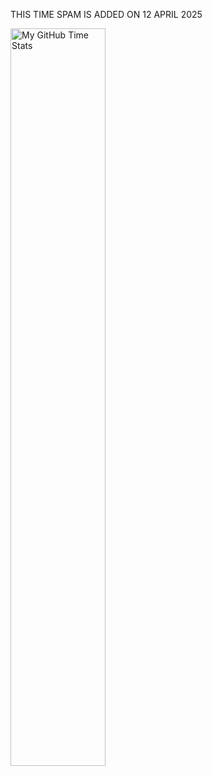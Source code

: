 THIS TIME SPAM IS ADDED ON 12 APRIL 2025

<img align="center" width="55%" src="https://github-readme-stats.vercel.app/api/wakatime?username=gauravsinghshah&theme=synthwave&size_weight=0.5&count_weight=0.5&title_color=36F9F6&langs_count=10" alt="My GitHub Time Stats" />
